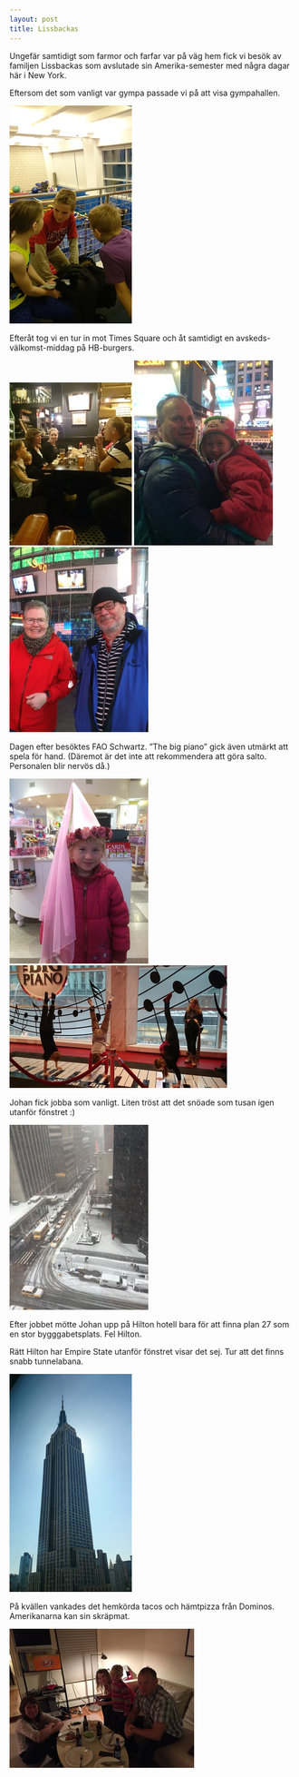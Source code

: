 ```yaml
---
layout: post
title: Lissbackas
---
```


Ungefär samtidigt som farmor och farfar var på väg hem fick vi besök av
familjen Lissbackas som avslutade sin Amerika-semester med några dagar här i
New York. 

Eftersom det som vanligt var gympa passade vi på att visa gympahallen.

<a href="/images/2015-03-04/DSC_0560.JPG"><img src="/images/2015-03-04/thumbnails/DSC_0560.JPG" /></a>

Efteråt tog vi en tur in mot Times Square och åt samtidigt en
avskeds-välkomst-middag på HB-burgers. 

<a href="/images/2015-03-04/DSC_0600.JPG"><img src="/images/2015-03-04/thumbnails/DSC_0600.JPG" /></a>
<a href="/images/2015-03-04/IMG_4052.JPG"><img src="/images/2015-03-04/thumbnails/IMG_4052.JPG" /></a>
<a href="/images/2015-03-04/IMG_4055.JPG"><img src="/images/2015-03-04/thumbnails/IMG_4055.JPG" /></a>

Dagen efter besöktes FAO Schwartz. ”The big piano” gick även utmärkt att spela
för hand. (Däremot är det inte att rekommendera att göra salto. Personalen blir
nervös då.)

<a href="/images/2015-03-04/IMG_4063.JPG"><img src="/images/2015-03-04/thumbnails/IMG_4063.JPG" /></a>
<a href="/images/2015-03-04/DSC_0642.JPG"><img src="/images/2015-03-04/thumbnails/DSC_0642.JPG" /></a>

Johan fick jobba som vanligt. Liten tröst att det snöade som tusan igen utanför
fönstret :)

<a href="/images/2015-03-04/IMG_1964.JPG"><img src="/images/2015-03-04/thumbnails/IMG_1964.JPG" /></a>

Efter jobbet mötte Johan upp på Hilton hotell bara för att finna plan 27 som en
stor bygggabetsplats. Fel Hilton.

Rätt Hilton har Empire State utanför fönstret visar det sej. Tur att det finns
snabb tunnelabana.

<a href="/images/2015-03-06/DSC_0671.JPG"><img src="/images/2015-03-06/thumbnails/DSC_0671.JPG" /></a>

På kvällen vankades det hemkörda tacos och hämtpizza från Dominos. Amerikanarna
kan sin skräpmat.

<a href="/images/2015-03-04/IMG_1996.JPG"><img src="/images/2015-03-04/thumbnails/IMG_1996.JPG" /></a>
